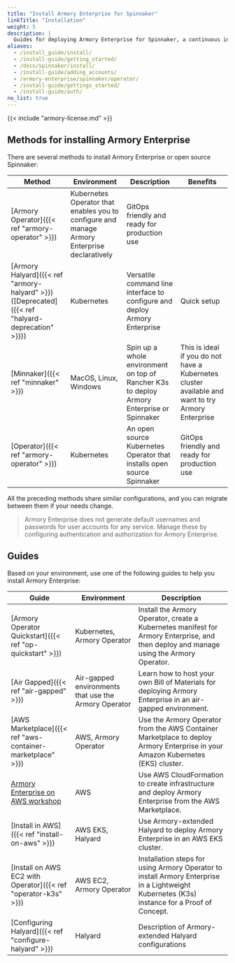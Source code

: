 ```yaml
---
title: "Install Armory Enterprise for Spinnaker"
linkTitle: "Installation"
weight: 5
description: |
  Guides for deploying Armory Enterprise for Spinnaker, a continuous integration and software delivery platform built on top of Spinnaker<sup>TM</sup>, in your air-gapped, local, or cloud environment (AWS, GCP, Azure, or Kubernetes). Use the Armory Operator for Kubernetes to install  Armory Enterprise, or use the open source Operator to install open source Spinnaker in Kubernetes.
aliases:
  - /install_guide/install/
  - /install-guide/getting_started/
  - /docs/spinnaker/install/
  - /install-guide/adding_accounts/
  - /armory-enterprise/spinnaker/operator/
  - /install-guide/gettings_started/
  - /install-guide/auth/
no_list: true
---
```


{{< include "armory-license.md" >}}

## Methods for installing Armory Enterprise

There are several methods to install Armory Enterprise or open source Spinnaker:

| Method                             | Environment           | Description                                                          | Benefits                                                            |
|------------------------------------|-----------------------|----------------------------------------------------------------------|-----------------------------------------------------------------|
| [Armory Operator]({{< ref "armory-operator" >}})   |  Kubernetes Operator that enables you to configure and manage Armory Enterprise declaratively | GitOps friendly and ready for production use                                 |
| [Armory Halyard]({{< ref "armory-halyard" >}}) ([Deprecated]({{< ref "halyard-deprecation" >}})) | Kubernetes            | Versatile command line interface to configure and deploy Armory Enterprise   | Quick setup                                                     |
| [Minnaker]({{< ref "minnaker" >}})             | MacOS, Linux, Windows | Spin up a whole environment on top of Rancher K3s to deploy Armory Enterprise or Spinnaker    | This is ideal if you do not have a Kubernetes cluster available and want to try Armory Enterprise |
| [Operator]({{< ref "armory-operator" >}}) | Kubernetes            | An open source Kubernetes Operator that installs open source Spinnaker | GitOps friendly and ready for production use                                 |


All the preceding methods share similar configurations, and you can migrate between them if your needs change.

> Armory Enterprise does not generate default usernames and passwords for user accounts for any service. Manage these by configuring authentication and authorization for Armory Enterprise.

## Guides

Based on your environment, use one of the following guides to help you install Armory Enterprise:

| Guide                                                     | Environment                                          | Description                                                                                                                            |
|-----------------------------------------------------------|------------------------------------------------------|----------------------------------------------------------------------------------------------------------------------------------------|
| [Armory Operator Quickstart]({{< ref "op-quickstart" >}}) | Kubernetes, Armory Operator                          | Install the Armory Operator, create a Kubernetes manifest for Armory Enterprise, and then deploy and manage using the Armory Operator. |
| [Air Gapped]({{< ref "air-gapped" >}})                    | Air-gapped environments that use the Armory Operator | Learn how to host your own Bill of Materials for deploying Armory Enterprise in an air-gapped environment.                             |
| [AWS Marketplace]({{< ref "aws-container-marketplace" >}}) | AWS, Armory Operator | Use the Armory Operator from the AWS Container Marketplace to deploy Armory Enterprise in your Amazon Kubernetes (EKS) cluster. |
| [Armory Enterprise on AWS workshop](https://armory.awsworkshop.io/) | AWS |  Use AWS CloudFormation to create infrastructure and deploy Armory Enterprise from the AWS Marketplace. |
| [Install in AWS]({{< ref "install-on-aws" >}}) | AWS EKS, Halyard | Use Armory-extended Halyard to deploy Armory Enterprise in an AWS EKS cluster. |
| [Install on AWS EC2 with Operator]({{< ref "operator-k3s" >}})        | AWS EC2, Armory Operator              | Installation steps for using Armory Operator to install Armory  Enterprise in a Lightweight Kubernetes (K3s) instance for a Proof of Concept.
| [Configuring Halyard]({{< ref "configure-halyard" >}})                | Halyard                        | Description of Armory-extended Halyard configurations              |
